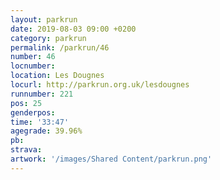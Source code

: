 ```yaml
---
layout: parkrun
date: 2019-08-03 09:00 +0200
category: parkrun
permalink: /parkrun/46
number: 46
locnumber: 
location: Les Dougnes
locurl: http://parkrun.org.uk/lesdougnes
runnumber: 221
pos: 25
genderpos: 
time: '33:47'
agegrade: 39.96%
pb: 
strava: 
artwork: '/images/Shared Content/parkrun.png'
---
```

